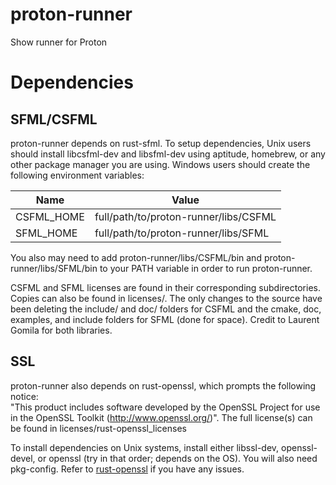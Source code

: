 # proton-runner
Show runner for Proton

# Dependencies

## SFML/CSFML
proton-runner depends on rust-sfml. To setup dependencies, Unix users should install libcsfml-dev and libsfml-dev using aptitude, homebrew, or any other package manager you are using. Windows users should create the following environment variables:  

|Name|Value|
|---|---|
|CSFML_HOME|full/path/to/proton-runner/libs/CSFML|
|SFML_HOME|full/path/to/proton-runner/libs/SFML|

You also may need to add proton-runner/libs/CSFML/bin and proton-runner/libs/SFML/bin to your PATH variable in order to run proton-runner.

CSFML and SFML licenses are found in their corresponding subdirectories. Copies can also be found in licenses/. The only changes to the source have been deleting the include/ and doc/ folders for CSFML and the cmake, doc, examples, and include folders for SFML (done for space). Credit to Laurent Gomila for both libraries.

## SSL
proton-runner also depends on rust-openssl, which prompts the following notice:  
"This product includes software developed by the OpenSSL Project for use in the OpenSSL Toolkit (http://www.openssl.org/)". The full license(s) can be found in licenses/rust-openssl_licenses

To install dependencies on Unix systems, install either libssl-dev, openssl-devel, or openssl (try in that order; depends on the OS). You will also need pkg-config. Refer to [rust-openssl](https://github.com/sfackler/rust-openssl) if you have any issues.
